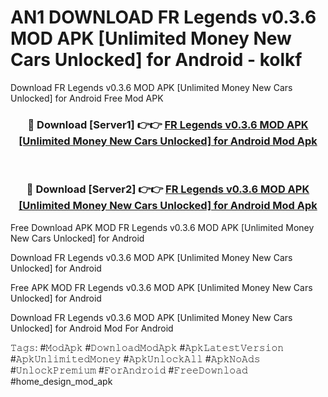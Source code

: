 # AN1 DOWNLOAD FR Legends v0.3.6 MOD APK [Unlimited Money New Cars Unlocked] for Android - kolkf
Download FR Legends v0.3.6 MOD APK [Unlimited Money New Cars Unlocked] for Android Free Mod APK

<div align="center">
<h3>🔴 Download [Server1] 👉👉 <a href="https://apk-comot.site?title=FR_Legends_v0.3.6_MOD_APK_[Unlimited_Money_New_Cars_Unlocked]_for_Android">FR Legends v0.3.6 MOD APK [Unlimited Money New Cars Unlocked] for Android Mod Apk</a></h3><br>

<h3>🔴 Download [Server2] 👉👉 <a href="https://apk-comot.site?title=FR_Legends_v0.3.6_MOD_APK_[Unlimited_Money_New_Cars_Unlocked]_for_Android">FR Legends v0.3.6 MOD APK [Unlimited Money New Cars Unlocked] for Android Mod Apk</a></h3>
</div>


Free Download APK MOD FR Legends v0.3.6 MOD APK [Unlimited Money New Cars Unlocked] for Android

Download FR Legends v0.3.6 MOD APK [Unlimited Money New Cars Unlocked] for Android 

Free APK MOD FR Legends v0.3.6 MOD APK [Unlimited Money New Cars Unlocked] for Android 

Download FR Legends v0.3.6 MOD APK [Unlimited Money New Cars Unlocked] for Android Mod For Android

𝚃𝚊𝚐𝚜: #𝙼𝚘𝚍𝙰𝚙𝚔 #𝙳𝚘𝚠𝚗𝚕𝚘𝚊𝚍𝙼𝚘𝚍𝙰𝚙𝚔 #𝙰𝚙𝚔𝙻𝚊𝚝𝚎𝚜𝚝𝚅𝚎𝚛𝚜𝚒𝚘𝚗 #𝙰𝚙𝚔𝚄𝚗𝚕𝚒𝚖𝚒𝚝𝚎𝚍𝙼𝚘𝚗𝚎𝚢 #𝙰𝚙𝚔𝚄𝚗𝚕𝚘𝚌𝚔𝙰𝚕𝚕 #𝙰𝚙𝚔𝙽𝚘𝙰𝚍𝚜 #𝚄𝚗𝚕𝚘𝚌𝚔𝙿𝚛𝚎𝚖𝚒𝚞𝚖 #𝙵𝚘𝚛𝙰𝚗𝚍𝚛𝚘𝚒𝚍 #𝙵𝚛𝚎𝚎𝙳𝚘𝚠𝚗𝚕𝚘𝚊𝚍 #home_design_mod_apk